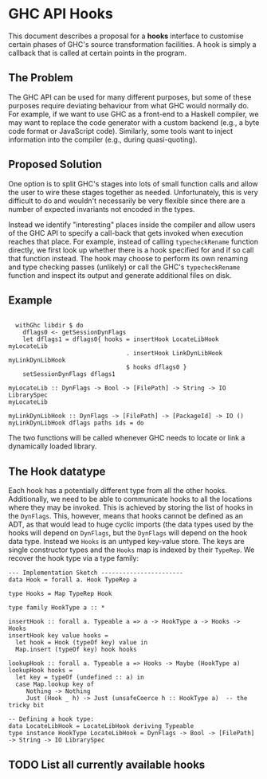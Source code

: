 # GHC API Hooks



This document describes a proposal for a **hooks** interface to customise certain phases of GHC's source transformation facilities.  A hook is simply a callback that is called at certain points in the program.


## The Problem



The GHC API can be used for many different purposes, but some of these purposes require deviating behaviour from what GHC would normally do.  For example, if we want to use GHC as a front-end to a Haskell compiler, we may want to replace the code generator with a custom backend (e.g., a byte code format or JavaScript code).  Similarly, some tools want to inject information into the compiler (e.g., during quasi-quoting).


## Proposed Solution



One option is to split GHC's stages into lots of small function calls and allow the user to wire these stages together as needed.  Unfortunately, this is very difficult to do and wouldn't necessarily be very flexible since there are a number of expected invariants not encoded in the types.



Instead we identify "interesting" places inside the compiler and allow users of the GHC API to specify a call-back that gets invoked when execution reaches that place.  For example, instead of calling `typecheckRename` function directly, we first look up whether there is a hook specified for and if so call that function instead.  The hook may choose to perform its own renaming and type checking passes (unlikely) or call the GHC's `typecheckRename` function and inspect its output and generate additional files on disk.


## Example


```wiki

  withGhc libdir $ do
    dflags0 <- getSessionDynFlags
    let dflags1 = dflags0{ hooks = insertHook LocateLibHook myLocateLib
                                 . insertHook LinkDynLibHook myLinkDynLibHook
                                 $ hooks dflags0 }
    setSessionDynFlags dflags1

myLocateLib :: DynFlags -> Bool -> [FilePath] -> String -> IO LibrarySpec
myLocateLib 

myLinkDynLibHook :: DynFlags -> [FilePath] -> [PackageId] -> IO ()
myLinkDynLibHook dflags paths ids = do 
```


The two functions will be called whenever GHC needs to locate or link a dynamically loaded library.


## The Hook datatype



Each hook has a potentially different type from all the other hooks. Additionally, we need to be able to communicate hooks to all the locations where they may be invoked. This is achieved by storing the list of hooks in the `DynFlags`.  This, however, means that hooks cannot be defined as an ADT, as that would lead to huge cyclic imports (the data types used by the hooks will depend on `DynFlags`, but the `DynFlags` will depend on the hook data type.  Instead we `Hooks` is an untyped key-value store.  The keys are single constructor types and the `Hooks` map is indexed by their `TypeRep`.  We recover the hook type via a type family:


```wiki
--- Implementation Sketch -----------------------
data Hook = forall a. Hook TypeRep a

type Hooks = Map TypeRep Hook

type family HookType a :: *

insertHook :: forall a. Typeable a => a -> HookType a -> Hooks -> Hooks
insertHook key value hooks =
  let hook = Hook (typeOf key) value in
  Map.insert (typeOf key) hook hooks

lookupHook :: forall a. Typeable a => Hooks -> Maybe (HookType a)
lookupHook hooks =
  let key = typeOf (undefined :: a) in
  case Map.lookup key of
     Nothing -> Nothing
     Just (Hook _ h) -> Just (unsafeCoerce h :: HookType a)  -- the tricky bit
```

```wiki
-- Defining a hook type:
data LocateLibHook = LocateLibHook deriving Typeable
type instance HookType LocateLibHook = DynFlags -> Bool -> [FilePath] -> String -> IO LibrarySpec
```

## TODO List all currently available hooks


